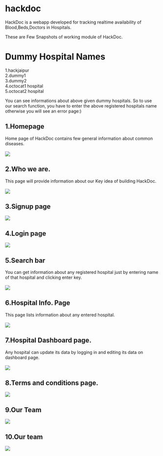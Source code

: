 # hackdoc
HackDoc is a webapp developed for tracking realtime availability of Blood,Beds,Doctors in Hospitals.<br>

These are Few Snapshots of working module of HackDoc.<br>

# Dummy Hospital Names
1.hackjaipur<br>
2.dummy1<br>
3.dummy2<br>
4.octocat1 hospital<br>
5.octocat2 hospital<br>

You can see informations about above given dummy hospitals. So to use our search function, you have to enter the above registered hospitals name otherwise you will see an error page:) 

## 1.Homepage
Home page of HackDoc contains few general information about common diseases.
<br><br>
![](/modelsnaps/1.png)


## 2.Who we are.
This page will provide information about our Key idea of building HackDoc.
<br>
<br>
![](/modelsnaps/2.png)


## 3.Signup page
![](/modelsnaps/4.png)


## 4.Login page
![](/modelsnaps/3.png)


## 5.Search bar 
You can get information about any registered hospital just by entering name of that hospital and clicking enter key.
<br><br>
![](/modelsnaps/5.png)


## 6.Hospital Info. Page
This page lists information about any entered hospital.
<br><br>
![](/modelsnaps/6.png)


## 7.Hospital Dashboard page.
Any hospital can update its data by logging in and editing its data on dashboard page.
<br><br>
![](/modelsnaps/7.png)


## 8.Terms and conditions page.
![](/modelsnaps/8.png)


## 9.Our Team 
![](/modelsnaps/9.png)


## 10.Our team
![](/modelsnaps/10.png)
